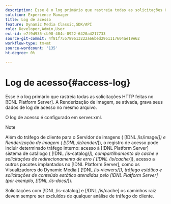 ```yaml
---
description: Esse é o log primário que rastreia todas as solicitações HTTP feitas no [!DNL Platform Server]. A Renderização de imagem, se ativada, grava seus dados de log de acesso no mesmo arquivo.
solution: Experience Manager
title: Log de acesso
feature: Dynamic Media Classic,SDK/API
role: Developer,Admin,User
exl-id: e7f9d935-cb98-404c-8922-6420a4217733
source-git-commit: 4f81f755789613222a66bed2961117604ae19e62
workflow-type: tm+mt
source-wordcount: '135'
ht-degree: 0%

---
```


# Log de acesso{#access-log}

Esse é o log primário que rastreia todas as solicitações HTTP feitas no [!DNL Platform Server]. A Renderização de imagem, se ativada, grava seus dados de log de acesso no mesmo arquivo.

O log de acesso é configurado em server.xml.

>[!NOTE]
>
>Além do tráfego de cliente para o Servidor de imagens ( [!DNL /is/image/*]) e Renderização de imagem ( [!DNL /ir/render/*]), o registro de acesso pode incluir determinado tráfego interno: acesso à [!DNL Platform Server] sistema de catálogo ( [!DNL /is-catalog/*]), compartilhamento de cache e solicitações de redirecionamento de erro ( [!DNL /is/cache/*]), acesso a outros pacotes implantados no [!DNL Platform Server], como os Visualizadores do Dynamic Media ( [!DNL /is-viewers/*]), tráfego estático e solicitações de conteúdo estático atendidas pelo [!DNL Platform Server] (por exemplo, [!DNL /is-docs/*]).

Solicitações com [!DNL /is-catalog] e [!DNL /is/cache] os caminhos raiz devem sempre ser excluídos de qualquer análise de tráfego do cliente.
